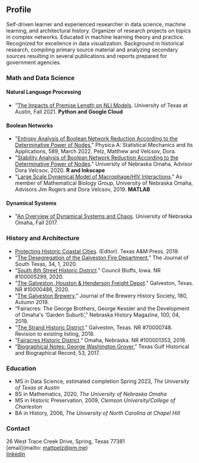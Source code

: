 ## Profile
Self-driven learner and experienced researcher in data science, machine learning, and architectural history. Organizer of research projects on topics in complex networks. Educated in machine learning theory and practice. Recognized for excellence in data visualization. Background in historical research, compiling primary source material and analyzing secondary sources resulting in several publications and reports prepared for government agencies.

### Math and Data Science
#### Natural Language Processing
- "[The Impacts of Premise Length on NLI Models](https://pelzma.github.io/premiselengthpaper.pdf). University of Texas at Austin, Fall 2021. **Python and Google Cloud**

#### Boolean Networks
- "[Entropy Analysis of Boolean Network Reduction According to the Determinative Power of Nodes](https://www.sciencedirect.com/science/article/pii/S0378437121008761?dgcid=coauthor)," Physica A: Statistical Mechanics and Its Applications, 589, March 2022. Pelz, Matthew and Velcsov, Dora.
- "[Stability Analysis of Boolean Network Reduction According to the Determinative Power of Nodes](https://pelzma.github.io/DPreductionposter.html)." University of Nebraska Omaha, Advisor Dora Velcsov, 2020. **R and Inkscape**
- "[Large Scale Dynamical Model of Macrophage/HIV Interactions](https://digitalcommons.unomaha.edu/cgi/viewcontent.cgi?article=2481&context=srcaf)." As member of Mathematical Biology Group, University of Nebraska Omaha, Advisors Jim Rogers and Dora Velcsov, 2019. **MATLAB**

#### Dynamical Systems
- "[An Overview of Dynamical Systems and Chaos](https://pelzma.github.io/dynamicalsystems.pdf). University of Nebraska Omaha, Fall 2017.

### History and Architecture
- [Protecting Historic Coastal Cities](https://www.amazon.com/Protecting-Historic-Coastal-Cities-University-Corpus/dp/1623497701). (Editor). Texas A&M Press, 2019.
- “[The Desegregation of the Galveston Fire Department](https://pelzma.github.io/DesegregationFireHouseArticle.pdf),” The Journal of South Texas, 34, 1, 2020.
- “[South 8th Street Historic District](https://pelzma.github.io/South8thDistrict.pdf).” Council Bluffs, Iowa. NR #100005299, 2020.
- “[The Galveston, Houston & Henderson Freight Depot](https://atlas.thc.texas.gov/NR/pdfs/100004866/100004866.pdf).” Galveston, Texas. NR #10000486, 2020. 
- “[The Galveston Brewery](http://www.breweryhistory.com/journal/archive/180/index.html),” Journal of the Brewery History Society, 180, Autumn 2019.
- “Fairacres: The George Brothers, George Kessler and the Development of Omaha's ‘Garden Suburb’,” Nebraska History Magazine, 100, 04, 2019.
- “[The Strand Historic District](https://atlas.thc.texas.gov/NR/pdfs/70000748/70000748.pdf).” Galveston, Texas. NR #70000748. Revision to existing listing, 2018.
- “[Fairacres Historic District](https://issuu.com/kristinetynangerber/docs/fairacres_historic_district_nominat).” Omaha, Nebraska. NR #100001353, 2018. 
- “[Biographical Notes: George Washington Grover](http://www.texasgulfrecord.org/toc-volume-53.html),” Texas Gulf Historical and Biographical Record, 53, 2017. 

### Education
- MS in Data Science, estimated completion Spring 2023, *The University of Texas at Austin*
- BS in Mathematics, 2020, *The University of Nebraska Omaha*   
- MS in Historic Preservation, 2009, *Clemson University/College of Charleston*
- BA in History, 2006, *The University of North Carolina at Chapel Hill*


### Contact
26 West Trace Creek Drive, Spring, Texas 77381  
[email](mailto: mattpelz@pm.me)  
[linkedin](https://www.linkedin.com/in/pelzm/)

